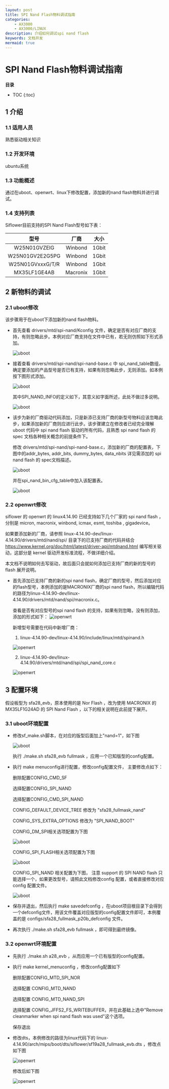 ```yaml
---
layout: post
title: SPI Nand Flash物料调试指南
categories:
	- AX3000
	- AX3000/LINUX
description: 介绍如何调试spi nand flash
keywords: 文档开发
mermaid: true
---
```


# SPI Nand Flash物料调试指南

**目录**

* TOC
{:toc}

## 1 介绍
### 1.1 适用人员

熟悉驱动相关知识

### 1.2 开发环境

ubuntu系统

### 1.3 功能概述

通过在uboot、openwrt、linux下修改配置，添加新的nand flash物料并进行调试。

### 1.4 支持列表

Siflower目前支持的SPI Nand Flash型号如下表：

|       型号       |   厂商   | 大小  |
| :--------------: | :------: | :---: |
|  W25N01GVZEIG  | Winbond  | 1Gbit |
|W25N01GV2E2G5PG | Winbond  | 1Gbit |
|W25N01GVxxxG/T/R| Winbond  | 1Gbit |
|  MX35LF1GE4AB  | Macronix | 1Gbit |

## 2 新物料的调试
### 2.1 uboot修改

该步骤用于在uboot下添加新的nand flash物料。

* 首先查看 drivers/mtd/spi-nand/Kconfig 文件，确定是否有对应厂商的支持，有则忽略此步。本例对应厂商支持在文件中已有，若无则仿照如下形式添加。

  ![uboot](/assets/images/bsp/Kconfig.png)

* 接着查看 drivers/mtd/spi-nand/spi-nand-base.c 中 spi_nand_table数组，确定要添加的产品型号是否已有支持，如果有则忽略此步，无则添加。如本例按下图形式添加。

  ![uboot](/assets/images/bsp/nand_table.png)

  其中SPI_NAND_INFO的定义如下，其意义如字面所述，此处不做过多说明。

  ![uboot](/assets/images/bsp/spi_nand_info.png)

* 该步为新的⼚商驱动代码添加，只是新添已⽀持⼚商的新型号物料应该忽略此步，如果添加新的⼚商则应进⾏此步。该步骤建⽴在修改者已经完全理解 uboot 代码中 spi nand flash 驱动的所有代码，且熟悉 spi nand flash 的 spec ⽂档各种相关概念的前提条件下。

  修改 drivers/mtd/spi-nand/spi-nand-base.c，添加新的厂商的配置表，下图中的addr_bytes, addr_bits, dummy_bytes, data_nbits 详⻅需添加的 spi nand flash 的 spec⽂档描述。

  ![uboot](/assets/images/bsp/macronix-table.png)

   并在spi_nand_bin_cfg_table中加入该配置表。

  ![uboot](/assets/images/bsp/spi_nand_bind_cfg_table.png)

### 2.2 openwrt修改

siflower 的 openwrt 的 linux4.14.90 已经⽀持如下⼏个⼚家的 spi nand flash ，分别是 micron, macronix, winbond, icmax, esmt, toshiba , gigadevice。

如果要添加新的⼚商，请参照 linux-4.14.90-dev/linux-4.14.90/drivers/mtd/nand/spi/ ⽬录下的已⽀持⼚商的代码并结合 https://www.kernel.org/doc/html/latest/driver-api/mtdnand.html 编写相关驱动，这部分是 kernel 驱动开发标准流程，不做详细介绍。

本⽂档不说明如何去写驱动，故后⾯只会就如何添加已⽀持⼚商的新的型号的flash 展开说明。

* 首先添加已支持厂商的新的spi nand flash，确定厂商的型号，然后添加对应的flash型号，本例添加的是MACRONIX厂商的spi nand flash，所以编辑代码的路径为linux-4.14.90-dev/linux-4.14.90/drivers/mtd/nand/spi/macronix.c。

  查看是否有对应型号的spi nand flash 的支持，如果有则忽略，没有则添加，添加的形式如下：
  ![openwrt](/assets/images/bsp/macronix_spinand.png)

  新增型号需要在代码中新增厂商：

  1. linux-4.14.90-dev/linux-4.14.90/include/linux/mtd/spinand.h

  ![openwrt](/assets/images/bsp/spi-nand-manufacturers.png)

  2. linux-4.14.90-dev/linux-4.14.90/drivers/mtd/nand/spi/spi_nand_core.c

  ![openwrt](/assets/images/bsp/spi-nand-core.png)

## 3 配置环境

假设板型为 sfa28_evb，原本使⽤的是 Nor Flash ，改为使⽤ MACRONIX 的MX35LF1G24AD 的 SPI Nand Flash ，以下的相关说明在此前提下展开。

### 3.1 uboot环境配置

* 修改sf_make.sh脚本，在对应的版型后面加上"nand=1"，如下图

  ![uboot](/assets/images/bsp/sf_make.png)

  执行 ./make.sh sfa28_evb fullmask ，应用一个已知版型的config配置。

* 执行 make menuconfig进行配置，修改config配置文件， 主要修改点如下：

  删除配置CONFIG_CMD_SF

  选择配置CONFIG_SPI_NAND

  选择配置CONFIG_CMD_SPI_NAND

  CONFIG_DEFAULT_DEVICE_TREE 修改为 "sfa28_fullmask_nand"

  CONFIG_SYS_EXTRA_OPTIONS 修改为 "SPI_NAND_BOOT"

  CONFIG_DM_SPI相关选项配置为下图

  ![uboot](/assets/images/bsp/dm_spi.png)

  CONFIG_SPI_FLASH相关选项配置为下图

  ![uboot](/assets/images/bsp/spi_flash.png)

  CONFIG_SPI_NAND 相关配置为下图， 注意 support 的 SPI NAND flash 只能选择⼀个，如果更改型号，请照此⽂档修改config 配置，或者直接修改对应config 配置⽂件。

  ![uboot](/assets/images/bsp/config_spi_nand.png)

* 保存并退出，然后执行 make savedefconfig ，在uboot项目根目录下会得到一个defconfig文件，用该文件覆盖对应版型的config配置文件即可，本例覆盖的是 configs/sfa28_fullmask_p20b_defconfig 文件。

* 再次执行 ./make.sh sfa28_evb fullmask ，即可得到最终镜像。

### 3.2 openwrt环境配置

* 先执行 ./make.sh a28_evb ，从而应用一个已有版型的config配置。

* 执行 make kernel_menuconfig ，修改config配置如下

  删除配置CONFIG_MTD_SPI_NOR

  选择配置 CONFIG_MTD_NAND

  选择配置 CONFIG_MTD_NAND_SPI

  选择配置 CONFIG_JFFS2_FS_WRITEBUFFER，并在此基础上选中"Remove cleanmarker when spi nand flash was used"这个选项。

  保存退出

* 修改dts，本例修改的路径为linux代码下的 linux-4.14.90/arch/mips/boot/dts/siflower/sf19a28_fullmask_evb.dts ，修改点如下图

  ![openwrt](/assets/images/bsp/dts.png)

   修改后如下图

  ![openwrt](/assets/images/bsp/dts-new.png)
